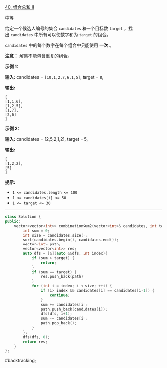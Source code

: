 [40. 组合总和 II](https://leetcode.cn/problems/combination-sum-ii/)

中等

给定一个候选人编号的集合 `candidates` 和一个目标数 `target` ，找出 `candidates` 中所有可以使数字和为 `target` 的组合。

`candidates` 中的每个数字在每个组合中只能使用 **一次** 。

**注意：** 解集不能包含重复的组合。 

**示例 1:**

**输入:** candidates = `[10,1,2,7,6,1,5]`, target = `8`,

**输出:**
```
[
[1,1,6],
[1,2,5],
[1,7],
[2,6]
]
```
**示例 2:**

**输入:** candidates = [2,5,2,1,2], target = 5,

**输出:**
```
[
[1,2,2],
[5]
]
```
**提示:**

- `1 <= candidates.length <= 100`
- `1 <= candidates[i] <= 50`
- `1 <= target <= 30`
---- ----
```cpp
class Solution {
public:
    vector<vector<int>> combinationSum2(vector<int>& candidates, int target) {
        int sum = 0;
        int size = candidates.size();
        sort(candidates.begin(), candidates.end());
        vector<int> path;
        vector<vector<int>> res;
        auto dfs = [&](auto &&dfs, int index){
            if (sum > target) {
                return;
            }
            if (sum == target) {
                res.push_back(path);
            }
            for (int i = index; i < size; ++i) {
                if (i> index && candidates[i] == candidates[i-1]) {
                    continue;
                }
                sum += candidates[i];
                path.push_back(candidates[i]);
                dfs(dfs, i+1);
                sum -= candidates[i];
                path.pop_back();
            }
        };
        dfs(dfs, 0);
        return res;
    }
};
```
#backtracking;
